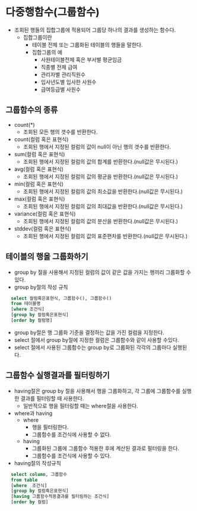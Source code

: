 # 다중행함수(그룹함수)
- 조회된 행들의 집합그룹에 적용되어 그룹당 하나의 결과를 생성하는 함수다.
  + 집합그룹이란
    * 테이블 전체 또는 그룹화된 테이블의 행들을 말한다.
    * 집합그룹의 예
      - 사원테이블전체 혹은 부서별 평균임금
      - 직종별 전체 급여
      - 관리자별 관리직원수
      - 입사년도별 입사한 사원수
      - 급여등급별 사원수

## 그룹함수의 종류
- count(*)
  + 조회된 모든 행의 갯수를 반환한다.
- count(컬럼 혹은 표현식)
  + 조회된 행에서 지정된 컬럼의 값이 null이 아닌 행의 갯수를 반환한다.
- sum(컬럼 혹은 표현식)
  + 조회된 행에서 지정된 컬럼의 값의 합계를 반환한다.(null값은 무시된다.)
- avg(컬럼 혹은 표현식)
  + 조회된 행에서 지정된 컬럼의 값의 평균을 반환한다.(null값은 무시된다.)
- min(컬럼 혹은 표현식)
  + 조회된 행에서 지정된 컬럼의 값의 최소값을 반환한다.(null값은 무시된다.)
- max(컬럼 혹은 표현식)
  + 조회된 행에서 지정된 컬럼의 값의 최대값을 반환한다.(null값은 무시된다.)
- variance(컬럼 혹은 표현식)
  + 조회된 행에서 지정된 컬럼의 값의 분산을 반환한다.(null값은 무시된다.)
- stddev(컬럼 혹은 표현식)
  + 조회된 행에서 지정된 컬럼의 값의 표준편차를 반환한다.(null값은 무시된다.)

## 테이블의 행을 그룹화하기
- group by 절을 사용해서 지정된 컬럼의 값이 같은 값을 가지는 행끼리 그룹화할 수 있다.
- group by절의 작성 규칙
```sql
  select 컬럼혹은표현식, 그룹함수(), 그룹함수()
  from 테이블명
  [where 조건식]
  [group by 컬럼혹은표현식]
  [order by 컬럼명]
```
- group by절은 행 그룹화 기준을 결정하는 값을 가진 컬럼을 지정한다.
- select 절에서 group by절에 지정한 컬럼은 그룹함수와 같이 사용할 수있다.
- select 절에서 사용된 그룹함수는 group by로 그룹화된 각각의 그룹마다 실행된다.

## 그룹함수 실행결과를 필터링하기
- having절은 group by 절을 사용해서 행을 그룹화하고, 각 그룹에 그룹함수를 실행한 결과를 필터링할 때 사용한다.
  * 일반적으로 행을 필터링할 때는 where절을 사용한다.
- where과 having
  + where
    * 행을 필터링한다.
    * 그룹함수를 조건식에 사용할 수 없다.
  + having
    * 그룹화된 그룹에 그룹함수 적용한 후에 계산된 결과로 필터링을 한다.
    * 그룹함수를 조건식에 사용할 수 있다.
- having절의 작성규칙
```sql
  select column, 그룹함수
  from table
  [where  조건식]
  [group by 컬럼혹은표현식]
  [having 그룹함수적용결과를 필터링하는 조건식]
  [order by 컬럼]
```
